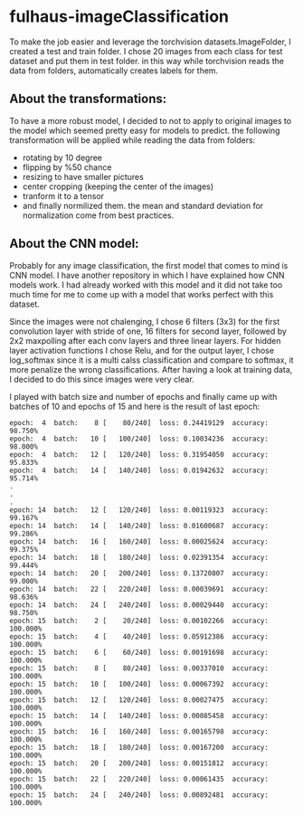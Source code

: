 # fulhaus-imageClassification

To make the job easier and leverage the torchvision datasets.ImageFolder, I created a test and train folder.
I chose 20 images from each class for test dataset and put them in test folder.
in this way while torchvision reads the data from folders, automatically creates labels for them.

## About the transformations:
To have a more robust model, I decided to not to apply to original images to the model which seemed pretty easy for models to predict.
the following transformation will be applied while reading the data from folders:
- rotating by 10 degree
- flipping by %50 chance
- resizing to have smaller pictures
- center cropping (keeping the center of the images)
- tranform it to a tensor 
- and finally normilized them. the mean and standard deviation for normalization come from best practices.

## About the CNN model:
Probably for any image classification, the first model that comes to mind is CNN model.
I have another repository in which I have explained how CNN models work.
I had already worked with this model and it did not take too much time for me to come up with a model that works perfect 
with this dataset.

Since the images were not chalenging, I chose 6 filters (3x3) for the first convolution layer with stride of one, 16 filters for second layer, 
followed by  2x2 maxpolling after each conv layers and three linear layers. 
For hidden layer activation functions I chose Relu, and for the output layer, I chose log_softmax since it is a multi calss classification and 
compare to softmax, it more penalize the wrong classifications. After having a look at training data, I decided to do this since images were very clear.

I played with batch size and number of epochs and finally came up with batches of 10 and epochs of 15 and here is the result of last epoch:

```
epoch:  4  batch:    8 [    80/240]  loss: 0.24419129  accuracy:  98.750%
epoch:  4  batch:   10 [   100/240]  loss: 0.10034236  accuracy:  98.000%
epoch:  4  batch:   12 [   120/240]  loss: 0.31954050  accuracy:  95.833%
epoch:  4  batch:   14 [   140/240]  loss: 0.01942632  accuracy:  95.714%
.
.
.
epoch: 14  batch:   12 [   120/240]  loss: 0.00119323  accuracy:  99.167%
epoch: 14  batch:   14 [   140/240]  loss: 0.01600687  accuracy:  99.286%
epoch: 14  batch:   16 [   160/240]  loss: 0.00025624  accuracy:  99.375%
epoch: 14  batch:   18 [   180/240]  loss: 0.02391354  accuracy:  99.444%
epoch: 14  batch:   20 [   200/240]  loss: 0.13720807  accuracy:  99.000%
epoch: 14  batch:   22 [   220/240]  loss: 0.00039691  accuracy:  98.636%
epoch: 14  batch:   24 [   240/240]  loss: 0.00029440  accuracy:  98.750%
epoch: 15  batch:    2 [    20/240]  loss: 0.00102266  accuracy: 100.000%
epoch: 15  batch:    4 [    40/240]  loss: 0.05912386  accuracy: 100.000%
epoch: 15  batch:    6 [    60/240]  loss: 0.00191698  accuracy: 100.000%
epoch: 15  batch:    8 [    80/240]  loss: 0.00337010  accuracy: 100.000%
epoch: 15  batch:   10 [   100/240]  loss: 0.00067392  accuracy: 100.000%
epoch: 15  batch:   12 [   120/240]  loss: 0.00027475  accuracy: 100.000%
epoch: 15  batch:   14 [   140/240]  loss: 0.00085458  accuracy: 100.000%
epoch: 15  batch:   16 [   160/240]  loss: 0.00165798  accuracy: 100.000%
epoch: 15  batch:   18 [   180/240]  loss: 0.00167200  accuracy: 100.000%
epoch: 15  batch:   20 [   200/240]  loss: 0.00151812  accuracy: 100.000%
epoch: 15  batch:   22 [   220/240]  loss: 0.00061435  accuracy: 100.000%
epoch: 15  batch:   24 [   240/240]  loss: 0.00892481  accuracy: 100.000%
```
